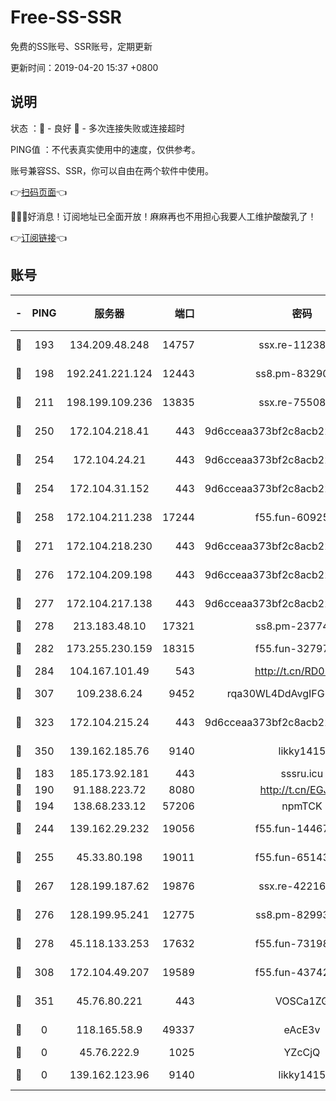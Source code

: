 # Free-SS-SSR

免费的SS账号、SSR账号，定期更新

更新时间：2019-04-20 15:37 +0800

## 说明

状态     ：🙂 - 良好 🙁 - 多次连接失败或连接超时

PING值   ：不代表真实使用中的速度，仅供参考。

账号兼容SS、SSR，你可以自由在两个软件中使用。

👉[扫码页面](https://liesauer.github.io/Free-SS-SSR/)👈

🎉🎉🎉好消息！订阅地址已全面开放！麻麻再也不用担心我要人工维护酸酸乳了！

👉[订阅链接](https://www.liesauer.net/yogurt/subscribe?ACCESS_TOKEN=DAYxR3mMaZAsaqUb)👈

## 账号

|-|PING|服务器|端口|密码|加密方式|区域|
|:----:|:----:|:-----:|-----:|:----:|:----:|:----:|
|🙂|193|134.209.48.248|14757|ssx.re-11238638|aes-256-cfb|US|
|🙂|198|192.241.221.124|12443|ss8.pm-83290580|aes-256-cfb|US|
|🙂|211|198.199.109.236|13835|ssx.re-75508412|aes-256-cfb|US|
|🙂|250|172.104.218.41|443|9d6cceaa373bf2c8acb22e60b6a58be6|aes-256-cfb|US|
|🙂|254|172.104.24.21|443|9d6cceaa373bf2c8acb22e60b6a58be6|aes-256-cfb|US|
|🙂|254|172.104.31.152|443|9d6cceaa373bf2c8acb22e60b6a58be6|aes-256-cfb|US|
|🙂|258|172.104.211.238|17244|f55.fun-60925074|aes-256-cfb|US|
|🙂|271|172.104.218.230|443|9d6cceaa373bf2c8acb22e60b6a58be6|aes-256-cfb|US|
|🙂|276|172.104.209.198|443|9d6cceaa373bf2c8acb22e60b6a58be6|aes-256-cfb|US|
|🙂|277|172.104.217.138|443|9d6cceaa373bf2c8acb22e60b6a58be6|aes-256-cfb|US|
|🙂|278|213.183.48.10|17321|ss8.pm-23774464|rc4-md5|RU|
|🙂|282|173.255.230.159|18315|f55.fun-32797324|aes-256-cfb|US|
|🙂|284|104.167.101.49|543|http://t.cn/RD0D7sx|rc4-md5|CA|
|🙂|307|109.238.6.24|9452|rqa30WL4DdAvgIFG6Fs3znzTa|aes-256-cfb|FR|
|🙂|323|172.104.215.24|443|9d6cceaa373bf2c8acb22e60b6a58be6|aes-256-cfb|US|
|🙂|350|139.162.185.76|9140|likky1415|aes-256-cfb|DE|
|🙂|183|185.173.92.181|443|sssru.icu|rc4-md5|RU|
|🙂|190|91.188.223.72|8080|http://t.cn/EGJIyrl|rc4-md5|RU|
|🙂|194|138.68.233.12|57206|npmTCK|rc4-md5|US|
|🙂|244|139.162.29.232|19056|f55.fun-14467023|aes-256-cfb|SG|
|🙂|255|45.33.80.198|19011|f55.fun-65143945|aes-256-cfb|US|
|🙂|267|128.199.187.62|19876|ssx.re-42216625|aes-256-cfb|SG|
|🙂|276|128.199.95.241|12775|ss8.pm-82993561|aes-256-cfb|SG|
|🙂|278|45.118.133.253|17632|f55.fun-73198331|aes-256-cfb|SG|
|🙂|308|172.104.49.207|19589|f55.fun-43742869|aes-256-cfb|SG|
|🙂|351|45.76.80.221|443|VOSCa1ZG|aes-256-cfb|DE|
|🙁|0|118.165.58.9|49337|eAcE3v|chacha20-ietf|TW|
|🙁|0|45.76.222.9|1025|YZcCjQ|rc4-md5|JP|
|🙁|0|139.162.123.96|9140|likky1415|aes-256-cfb|JP|
